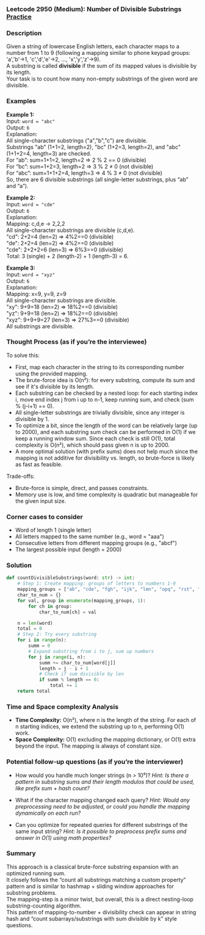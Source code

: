 ### Leetcode 2950 (Medium): Number of Divisible Substrings [Practice](https://leetcode.com/problems/number-of-divisible-substrings)

### Description  
Given a string of lowercase English letters, each character maps to a number from 1 to 9 (following a mapping similar to phone keypad groups: 'a','b'→1, 'c','d','e'→2, ..., 'x','y','z'→9).  
A substring is called **divisible** if the sum of its mapped values is divisible by its length.  
Your task is to count how many non-empty substrings of the given word are divisible.

### Examples  

**Example 1:**  
Input: `word = "abc"`  
Output: `6`  
Explanation:  
All single-character substrings ("a","b","c") are divisible.  
Substrings "ab" (1+1=2, length=2), "bc" (1+2=3, length=2), and "abc" (1+1+2=4, length=3) are checked.  
For “ab”: sum=1+1=2, length=2 ⇒ 2 % 2 == 0 (divisible)  
For “bc”: sum=1+2=3, length=2 ⇒ 3 % 2 ≠ 0 (not divisible)  
For “abc”: sum=1+1+2=4, length=3 ⇒ 4 % 3 ≠ 0 (not divisible)  
So, there are 6 divisible substrings (all single-letter substrings, plus “ab” and “a”).

**Example 2:**  
Input: `word = "cde"`  
Output: `6`  
Explanation:  
Mapping: c,d,e → 2,2,2  
All single-character substrings are divisible (c,d,e).  
"cd": 2+2=4 (len=2) ⇒ 4%2==0 (divisible)  
"de": 2+2=4 (len=2) ⇒ 4%2==0 (divisible)  
"cde": 2+2+2=6 (len=3) ⇒ 6%3==0 (divisible)  
Total: 3 (single) + 2 (length-2) + 1 (length-3) = 6.

**Example 3:**  
Input: `word = "xyz"`  
Output: `6`  
Explanation:  
Mapping: x=9, y=9, z=9  
All single-character substrings are divisible.  
"xy": 9+9=18 (len=2) ⇒ 18%2==0 (divisible)  
"yz": 9+9=18 (len=2) ⇒ 18%2==0 (divisible)  
"xyz": 9+9+9=27 (len=3) ⇒ 27%3==0 (divisible)  
All substrings are divisible.


### Thought Process (as if you’re the interviewee)  
To solve this:
- First, map each character in the string to its corresponding number using the provided mapping.
- The brute-force idea is O(n²): for every substring, compute its sum and see if it's divisible by its length.
- Each substring can be checked by a nested loop: for each starting index i, move end index j from i up to n-1, keep running sum, and check (sum % (j-i+1) == 0).
- All single-letter substrings are trivially divisible, since any integer is divisible by 1.
- To optimize a bit, since the length of the word can be relatively large (up to 2000), and each substring sum check can be performed in O(1) if we keep a running window sum. Since each check is still O(1), total complexity is O(n²), which should pass given n is up to 2000.
- A more optimal solution (with prefix sums) does not help much since the mapping is not additive for divisibility vs. length, so brute-force is likely as fast as feasible.

Trade-offs:
- Brute-force is simple, direct, and passes constraints.
- Memory use is low, and time complexity is quadratic but manageable for the given input size.


### Corner cases to consider  
- Word of length 1 (single letter)
- All letters mapped to the same number (e.g., word = "aaa")
- Consecutive letters from different mapping groups (e.g., "abcf")  
- The largest possible input (length = 2000)


### Solution

```python
def countDivisibleSubstrings(word: str) -> int:
    # Step 1: Create mapping: groups of letters to numbers 1-9
    mapping_groups = ["ab", "cde", "fgh", "ijk", "lmn", "opq", "rst", "uvw", "xyz"]
    char_to_num = {}
    for val, group in enumerate(mapping_groups, 1):
        for ch in group:
            char_to_num[ch] = val

    n = len(word)
    total = 0
    # Step 2: Try every substring
    for i in range(n):
        summ = 0
        # Expand substring from i to j, sum up numbers
        for j in range(i, n):
            summ += char_to_num[word[j]]
            length = j - i + 1
            # Check if sum divisible by len
            if summ % length == 0:
                total += 1
    return total
```

### Time and Space complexity Analysis  

- **Time Complexity:** O(n²), where n is the length of the string. For each of n starting indices, we extend the substring up to n, performing O(1) work.
- **Space Complexity:** O(1) excluding the mapping dictionary, or O(1) extra beyond the input. The mapping is always of constant size.



### Potential follow-up questions (as if you’re the interviewer)  

- How would you handle much longer strings (n > 10⁵)?
  *Hint: Is there a pattern in substring sums and their length modulos that could be used, like prefix sum + hash count?*

- What if the character mapping changed each query?
  *Hint: Would any preprocessing need to be adjusted, or could you handle the mapping dynamically on each run?*

- Can you optimize for repeated queries for different substrings of the same input string?
  *Hint: Is it possible to preprocess prefix sums and answer in O(1) using math properties?*


### Summary
This approach is a classical brute-force substring expansion with an optimized running sum.  
It closely follows the “count all substrings matching a custom property” pattern and is similar to hashmap + sliding window approaches for substring problems.  
The mapping-step is a minor twist, but overall, this is a direct nesting-loop substring-counting algorithm.  
This pattern of mapping-to-number + divisibility check can appear in string hash and “count subarrays/substrings with sum divisible by k” style questions.